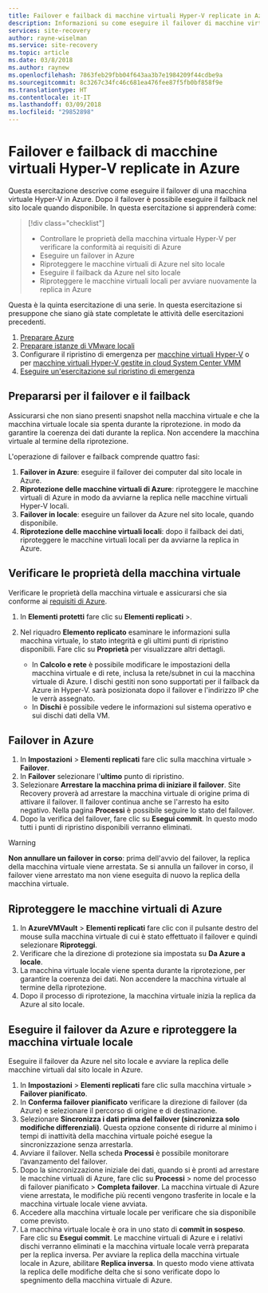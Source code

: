 ```yaml
---
title: Failover e failback di macchine virtuali Hyper-V replicate in Azure con Site Recovery | Microsoft Docs
description: Informazioni su come eseguire il failover di macchine virtuali Hyper-V in Azure e il failback nel sito locale con Azure Site Recovery
services: site-recovery
author: rayne-wiselman
ms.service: site-recovery
ms.topic: article
ms.date: 03/8/2018
ms.author: raynew
ms.openlocfilehash: 7863feb29fbb04f643aa3b7e1984209f44cdbe9a
ms.sourcegitcommit: 8c3267c34fc46c681ea476fee87f5fb0bf858f9e
ms.translationtype: HT
ms.contentlocale: it-IT
ms.lasthandoff: 03/09/2018
ms.locfileid: "29852898"
---
```

# <a name="fail-over-and-fail-back-hyper-v-vms-replicated-to-azure"></a>Failover e failback di macchine virtuali Hyper-V replicate in Azure

Questa esercitazione descrive come eseguire il failover di una macchina virtuale Hyper-V in Azure. Dopo il failover è possibile eseguire il failback nel sito locale quando disponibile. In questa esercitazione si apprenderà come:

> [!div class="checklist"]
> * Controllare le proprietà della macchina virtuale Hyper-V per verificare la conformità ai requisiti di Azure
> * Eseguire un failover in Azure
> * Riproteggere le macchine virtuali di Azure nel sito locale
> * Eseguire il failback da Azure nel sito locale
> * Riproteggere le macchine virtuali locali per avviare nuovamente la replica in Azure

Questa è la quinta esercitazione di una serie. In questa esercitazione si presuppone che siano già state completate le attività delle esercitazioni precedenti.

1. [Preparare Azure](tutorial-prepare-azure.md)
2. [Preparare istanze di VMware locali](tutorial-prepare-on-premises-hyper-v.md)
3. Configurare il ripristino di emergenza per [macchine virtuali Hyper-V](tutorial-hyper-v-to-azure.md) o per [macchine virtuali Hyper-V gestite in cloud System Center VMM](tutorial-hyper-v-vmm-to-azure.md)
4. [Eseguire un'esercitazione sul ripristino di emergenza](tutorial-dr-drill-azure.md)

## <a name="prepare-for-failover-and-failback"></a>Prepararsi per il failover e il failback

Assicurarsi che non siano presenti snapshot nella macchina virtuale e che la macchina virtuale locale sia spenta durante la riprotezione. in modo da garantire la coerenza dei dati durante la replica. Non accendere la macchina virtuale al termine della riprotezione. 

L'operazione di failover e failback comprende quattro fasi:

1. **Failover in Azure**: eseguire il failover dei computer dal sito locale in Azure.
2. **Riprotezione delle macchine virtuali di Azure**: riproteggere le macchine virtuali di Azure in modo da avviarne la replica nelle macchine virtuali Hyper-V locali.
3. **Failover in locale**: eseguire un failover da Azure nel sito locale, quando disponibile.
4. **Riprotezione delle macchine virtuali locali**: dopo il failback dei dati, riproteggere le macchine virtuali locali per da avviarne la replica in Azure.

## <a name="verify-vm-properties"></a>Verificare le proprietà della macchina virtuale

Verificare le proprietà della macchina virtuale e assicurarsi che sia conforme ai [requisiti di Azure](hyper-v-azure-support-matrix.md#replicated-vms).

1. In **Elementi protetti** fare clic su **Elementi replicati** ><nome macchina virtuale>.

2. Nel riquadro **Elemento replicato** esaminare le informazioni sulla macchina virtuale, lo stato integrità e gli ultimi punti di ripristino disponibili. Fare clic su **Proprietà** per visualizzare altri dettagli.
     - In **Calcolo e rete** è possibile modificare le impostazioni della macchina virtuale e di rete, inclusa la rete/subnet in cui la macchina virtuale di Azure. I dischi gestiti non sono supportati per il failback da Azure in Hyper-V.
   sarà posizionata dopo il failover e l'indirizzo IP che le verrà assegnato.
    - In **Dischi** è possibile vedere le informazioni sul sistema operativo e sui dischi dati della VM.

## <a name="fail-over-to-azure"></a>Failover in Azure

1. In **Impostazioni** > **Elementi replicati** fare clic sulla macchina virtuale > **Failover**.
2. In **Failover** selezionare l'**ultimo** punto di ripristino. 
3. Selezionare **Arrestare la macchina prima di iniziare il failover**. Site Recovery proverà ad arrestare la macchina virtuale di origine prima di attivare il failover. Il failover continua anche se l'arresto ha esito negativo. Nella pagina **Processi** è possibile seguire lo stato del failover.
4. Dopo la verifica del failover, fare clic su **Esegui commit**. In questo modo tutti i punti di ripristino disponibili verranno eliminati.

> [!WARNING]
> **Non annullare un failover in corso**: prima dell'avvio del failover, la replica della macchina virtuale viene arrestata. Se si annulla un failover in corso, il failover viene arrestato ma non viene eseguita di nuovo la replica della macchina virtuale.

## <a name="reprotect-azure-vms"></a>Riproteggere le macchine virtuali di Azure

1. In **AzureVMVault** > **Elementi replicati** fare clic con il pulsante destro del mouse sulla macchina virtuale di cui è stato effettuato il failover e quindi selezionare **Riproteggi**.
2. Verificare che la direzione di protezione sia impostata su **Da Azure a locale**.
3. La macchina virtuale locale viene spenta durante la riprotezione, per garantire la coerenza dei dati. Non accendere la macchina virtuale al termine della riprotezione.
4. Dopo il processo di riprotezione, la macchina virtuale inizia la replica da Azure al sito locale.



## <a name="fail-over-from-azure-and-reprotect-the-on-premises-vm"></a>Eseguire il failover da Azure e riproteggere la macchina virtuale locale

Eseguire il failover da Azure nel sito locale e avviare la replica delle macchine virtuali dal sito locale in Azure.

1. In **Impostazioni** > **Elementi replicati** fare clic sulla macchina virtuale > **Failover pianificato**.
2. In **Conferma failover pianificato** verificare la direzione di failover (da Azure) e selezionare il percorso di origine e di destinazione.
3. Selezionare **Sincronizza i dati prima del failover (sincronizza solo modifiche differenziali)**. Questa opzione consente di ridurre al minimo i tempi di inattività della macchina virtuale poiché esegue la sincronizzazione senza arrestarla.
4. Avviare il failover. Nella scheda **Processi** è possibile monitorare l’avanzamento del failover.
5. Dopo la sincronizzazione iniziale dei dati, quando si è pronti ad arrestare le macchine virtuali di Azure, fare clic su **Processi** > nome del processo di failover pianificato > **Completa failover**. La macchina virtuale di Azure viene arrestata, le modifiche più recenti vengono trasferite in locale e la macchina virtuale locale viene avviata.
6. Accedere alla macchina virtuale locale per verificare che sia disponibile come previsto.
7. La macchina virtuale locale è ora in uno stato di **commit in sospeso**. Fare clic su **Esegui commit**. Le macchine virtuali di Azure e i relativi dischi verranno eliminati e la macchina virtuale locale verrà preparata per la replica inversa.
Per avviare la replica della macchina virtuale locale in Azure, abilitare **Replica inversa**. In questo modo viene attivata la replica delle modifiche delta che si sono verificate dopo lo spegnimento della macchina virtuale di Azure.  
